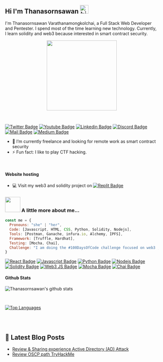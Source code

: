 ## Hi I'm Thanasornsawan <img src="https://user-images.githubusercontent.com/1303154/88677602-1635ba80-d120-11ea-84d8-d263ba5fc3c0.gif" width="28px" alt="hi">

I'm Thanasornsawan Varathanamongkolchai, a Full Stack Web Developer and Pentester. I spend most of the time learning new technology.
Currently, I learn solidity and web3 because interested in smart contract security.
<br />

<p align="center">
<img align='center' src="https://media.giphy.com/media/ieyl9zmCjO4b4t6qoY/giphy.gif" width="230">
</p>

<br />

[![Twitter Badge](https://img.shields.io/badge/-@thanasornsawan-1ca0f1?style=flat&labelColor=1ca0f1&logo=twitter&logoColor=white&link=https://twitter.com/thanasornsawan)](https://twitter.com/thanasornsawan) [![Youtube Badge](https://img.shields.io/badge/-thanasornsawan-e74c3c?style=flat&labelColor=e74c3c&logo=youtube&logoColor=white)](https://www.youtube.com/c/wisdomgoodyploy) [![Linkedin Badge](https://img.shields.io/badge/-thanasornsawan-0e76a8?style=flat&labelColor=0e76a8&logo=linkedin&logoColor=white)](https://www.linkedin.com/in/thanasornsawan/) [![Discord Badge](https://img.shields.io/badge/-wisdomgoody-5865F2??style=for-the-badge&logo=discord&logoColor=white)](https://discordapp.com/users/662888952973230085) [![Mail Badge](https://img.shields.io/badge/-thanasornsawan-c0392b?style=flat&labelColor=c0392b&logo=gmail&logoColor=white)](mailto:thanasornsawan.h@gmail.com) [![Medium Badge](https://img.shields.io/badge/thanasornsawan-12100E?style=flat&logo=medium&logoColor=white)](https://wisdomgoody.medium.com/)

<!-- TODO: Add last video link -->

- 🔭 I’m currently freelance and looking for remote work as smart contract security
- ⚡ Fun fact: I like to play CTF hacking.

<br />

#### Website hosting
- :computer: Visit my web3 and solidity project on
  [![Replit Badge](https://img.shields.io/badge/replit-@thanasornsawan-1ca0f1?style=flat&labelColor=61DA&logoColor=white)](https://replit.com/@thanasornsawan/) 


### <img src="https://media.giphy.com/media/VgCDAzcKvsR6OM0uWg/giphy.gif" width="50"> A little more about me...  


```javascript
const me = {
  Pronouns: "she" | "her",
  Code: [Javascript, HTML, CSS, Python, Solidity, Nodejs],
  Tools: [Postman, Ganache, infura.io, Alchemy, IPFS],
  Framework: [Truffle, Hardhat],
  Testing: [Mocha, Chai],
  Challenge: "I am doing the #100DaysOfCode challenge focused on web3 ,solidity and smart contract security"
}
```
[![React Badge](https://img.shields.io/badge/React-20232A?style=for-the-badge&logo=react&logoColor=61DAFB)](#) [![Javascript Badge](https://img.shields.io/badge/JavaScript-323330?style=for-the-badge&logo=javascript&logoColor=F7DF1)](#) [![Python Badge](https://img.shields.io/badge/Python-FFD43B?style=for-the-badge&logo=python&logoColor=blue)](#) [![Nodejs Badge](https://img.shields.io/badge/Node.js-339933?style=for-the-badge&logo=nodedotjs&logoColor=white)](#) [![Solidity Badge](https://img.shields.io/badge/Solidity-e6e6e6?style=for-the-badge&logo=solidity&logoColor=black)](#) [![Web3 JS Badge](https://img.shields.io/badge/web3.js-F16822?style=for-the-badge&logo=web3.js&logoColor=white)](#)  [![Mocha Badge](https://img.shields.io/badge/Mocha-8D6748?style=for-the-badge&logo=Mocha&logoColor=white)](#) [![Chai Badge](https://img.shields.io/badge/chai-A30701?style=for-the-badge&logo=chai&logoColor=white)](#)

#### Github Stats

![Thanasornsawan's github stats](https://github-readme-stats.vercel.app/api?username=thanasornsawan&theme=tokyonight&hide=contribs,prs)

<br>

[![Top Languages](https://readme-stats-envoy-vc.vercel.app/api/top-langs/?username=thanasornsawan&layout=compact)](https://github.com/thanasornsawan/thanasornsawan)

<br>

<br>

## 📕 Latest Blog Posts
<!-- BLOG-POST-LIST:START -->
- [Review & Sharing experience Active Directory (AD) Attack](https://medium.com/@wisdomgoody/review-sharing-experience-active-directory-ad-attack-1bf5c8c072ca)
- [Review OSCP path TryHackMe](https://medium.com/@wisdomgoody/review-oscp-path-tryhackme-e846c01ce47)
<!-- BLOG-POST-LIST:END -->
